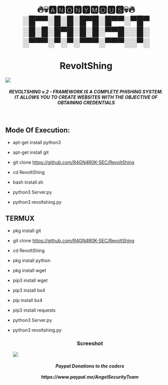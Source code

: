 <html>
<head> 

<h1 align="center">
<p align="center">
🔥💀🅰🅽🅾🅽🆈🅼🅾🆄🆂💀🔥<br>  
 ░█▀▀░█░█░█▀█░█▀▀░▀█▀<br>
 ░█░█░█▀█░█░█░▀▀█░░█░<br> 
 ░▀▀▀░▀░▀░▀▀▀░▀▀▀░░▀░<br></h1>
 
<h1 align="center"> RevoltShing </h1>
</p>
<p>
 <img href="RevoltShîng" src="https://github.com/R4GN4R0K-SEC/RevoltShing/blob/master/rv1.png">
 <h4 align="center"><i> REVOLTSHING v.2 - FRAMEWORK IS A COMPLETE PHISHING SYSTEM.<br>
 IT ALLOWS YOU TO CREATE WEBSITES WITH THE OBJECTIVE OF OBTAINING CREDENTIALS</i></h4>
  </br>
 </p>
</head>
<body>
 <h2> Mode Of Execution: </h2>
  <p>
   
* apt-get install python3<br>

* apt-get install git<br> 

* git clone https://github.com/R4GN4R0K-SEC/RevoltShing<br>

* cd RevoltShing<br>

* bash install.sh<br>

* python3 Server.py<br>

* python3 revoltshing.py<br></p>

<h2> TERMUX </h2>
  <p>

* pkg install git

* git clone  https://github.com/R4GN4R0K-SEC/RevoltShing

* cd RevoltShing

* pkg install python

* pkg install wget

* pip3 install wget

* pip3 install bs4

* pip install bs4

* pip3 install requests

* python3 Server.py

* python3 revoltshing.py</br></p>

  <p>
   <h3 align="center"> Screeshot </h3>
   <img src="https://github.com/AngelSecurityTeam/RevoltShing/blob/master/RV2.png">
  </br>
  <p>
   <h5 align="center"> Paypal Donations to the coders<br>
   <br>https://www.paypal.me/AngelSecurityTeam</h5>
  </p>
  </body>
</html>
